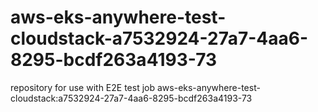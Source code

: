 # aws-eks-anywhere-test-cloudstack-a7532924-27a7-4aa6-8295-bcdf263a4193-73
repository for use with E2E test job aws-eks-anywhere-test-cloudstack:a7532924-27a7-4aa6-8295-bcdf263a4193-73
